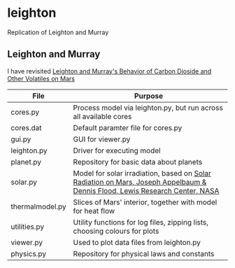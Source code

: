 # leighton
Replication of Leighton and Murray

## Leighton and Murray

I have revisited [Leighton and Murray's Behavior of Carbon Dioside and Other Volatiles on Mars](http://www.mars.asu.edu/christensen/classdocs/Leighton_BehavioCO2_science_66.pdf)


| File | Purpose |
| ------------------------- | ------------------------------------------------------------|
| cores.py | Process model via leighton.py, but run across all available cores |
| cores.dat | Default paramter file for cores.py |
| gui.py | GUI for viewer.py |
| leighton.py | Driver for executing model |
| planet.py |  Repository for basic data about planets |
| solar.py |  Model for solar irradiation, based on [Solar Radiation on Mars, Joseph Appelbaum & Dennis Flood, Lewis Research Center, NASA](http://ntrs.nasa.gov/archive/nasa/casi.ntrs.nasa.gov/19890018252.pdf) |
| thermalmodel.py | Slices of Mars' interior, together with model for heat flow |
| utilities.py | Utility functions for log files, zipping lists, choosing colours for plots |
| viewer.py | Used to plot data files from leighton.py |
| physics.py | Repository for physical laws and constants |


